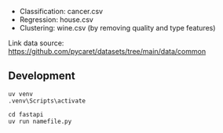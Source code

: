 - Classification: cancer.csv
- Regression: house.csv
- Clustering: wine.csv (by removing quality and type features)

Link data source: https://github.com/pycaret/datasets/tree/main/data/common

## Development

```
uv venv
.venv\Scripts\activate
```

```
cd fastapi
uv run namefile.py
```
